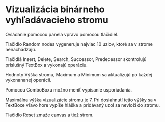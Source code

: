 
# Vizualizácia binárneho vyhľadávacieho stromu

Ovládanie pomocou panela vpravo pomocou tlačidiel.

Tlačidlo Random nodes vygeneruje najviac 10 uzlov, ktoré sa v strome nenachádzajú.

Tlačidlá Insert, Delete, Search, Successor, Predecessor skontrolujú príslušný TextBox a vykonajú operáciu.

Hodnoty Výška stromu, Maximum a Minimum sa aktualizujú po každej vykonananej operácii.

Pomocou ComboBoxu možno meniť vypísanie usporiadania.

Maximálna výška vizualizácie stromu je 7. Pri dosiahnutí tejto výšky sa v TextBoxe vľavo hore vypíše hláška a pridávaný uzol sa nevloží do stromu.

Tlačidlo Reset zmaže canvas a tiež strom.



